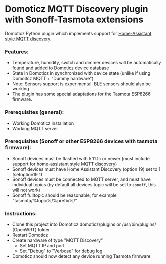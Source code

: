# Domoticz MQTT Discovery plugin with Sonoff-Tasmota extensions
Domoticz Python plugin which implements support for [Home-Assistant style MQTT discovery](https://home-assistant.io/docs/mqtt/discovery/).

### Features:
- Temperature, humidity, switch and dimmer devices will be automatically found and added to Domoticz device database
- State in Domoticz in synchronized with device state (unlike if using Domoitcz MQTT + "Dummy hardware")
- Note: Sensors support is experimental. BLE sensors should also be working
- The plugin has some special adaptations for the Tasmota ESP8266 firmware.

### Prerequisites (general):
- Working Domoticz installation
- Working MQTT server

### Prerequisites (Sonoff or other ESP8266 devices with tasmota firmware):
- Sonoff devices must be flashed with 5.11.1c or newer (must include support for home-assistant style MQTT discovery)
- Sonoff devices must have Home Assistant Discovery (option 19) set to 1 (setoption19 1)
- Sonoff devices must be connected to MQTT server, and must have individual topics (by default all devices topic will be set to `sonoff`, this will not work)
- Sonoff fulltopic should be reasonable, for example "tasmota/%topic%/%prefix%/"

### Instructions:
- Clone this project into Domoticz domoticz/plugins or /usr/bin/plugins/ (OpenWRT) folder
- Restart Domoticz
- Create hardware of type "MQTT Discovery"
  - Set MQTT IP and port
  - Set "Debug" to "Verbose" for debug log
- Domoticz should now detect any device running Tasmota firmware
